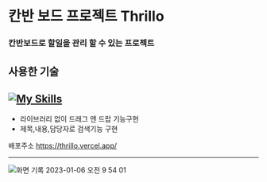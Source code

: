 <h1> 칸반 보드 프로젝트 Thrillo</h1>

<h3>칸반보드로 할일을 관리 할 수 있는 프로젝트</h3>

## 사용한 기술

## [![My Skills](https://skillicons.dev/icons?i=typescript,html,css,tailwindcss,react)](https://skillicons.dev)

- 라이브러리 없이 드래그 앤 드랍 기능구현
- 제목,내용,담당자로 검색기능 구현

배포주소 https://thrillo.vercel.app/

---

![화면 기록 2023-01-06 오전 9 54 01](https://user-images.githubusercontent.com/102455275/210908312-7e68ce3d-5375-4a03-8d0c-84acda1391fd.gif)
